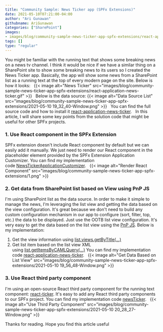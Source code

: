 ```yaml
---
title: "Community Sample: News Ticker app (SPFx Extensions)"
date: 2021-05-10T07:21:00-04:00
author: "Ari Gunawan"
githubname: AriGunawan
categories: ["SharePoint"]
images:
- images/blog/community-sample-news-ticker-app-spfx-extensions/react-application-news-ticker.gif
tags: []
type: "regular"
---
```


You might be familiar with the running text that shows some breaking
news on a news tv channel. I think it would be nice if we have a similar
thing on a SharePoint site to show some breaking news to its users so I
created the News Ticker app. Basically, the app will show some news from
a SharePoint list as a running text at the top of every modern page on
the site. Below is how it looks:
 
{{< image alt="News Ticker" src="images/blog/community-sample-news-ticker-app-spfx-extensions/react-application-news-ticker.gif" >}}
 
Below is the data source:
{{< image alt="Data Source List" src="images/blog/community-sample-news-ticker-app-spfx-extensions/2021-05-10 19_32_40-Window.png" >}}
 
You can find the full source code and how to install
it [react-application-news-ticker](https://github.com/pnp/sp-dev-fx-extensions/tree/main/samples/react-application-news-ticker).
 
In this article, I will share some key points from the solution code
that might be useful for other SPFx projects.
 
### 1. Use React component in the SPFx Extension

SPFx extension doesn't include React component by default but we can
easily add it manually.
We just need to render our React component in the placeholder element
provided by the SPFx Extension Application Customizer.
You can find my implementation
code [NewsTickerApplicationCustomizer](https://github.com/pnp/sp-dev-fx-extensions/blob/635f2cc96302b193ed9fbcfbc8789ffcca229748/samples/react-application-news-ticker/src/extensions/newsTicker/NewsTickerApplicationCustomizer.ts#L87 "GitHub link").
 
{{< image alt="Render React Component" src="images/blog/community-sample-news-ticker-app-spfx-extensions/1.png" >}}
 
### 2. Get data from SharePoint list based on View using PnP JS

I'm using SharePoint list as the data source.
In order to make it simple to manage the news, I'm leveraging the list
view and getting the data based on the view configuration.
It's great because we don't need to build any custom configuration
mechanism in our app to configure (sort, filter, top, etc.) the data to
be displayed. Just use the OOTB list view configuration.
It's very easy to get the data based on the list view using the [PnP
JS](https://pnp.github.io/pnpjs/sp/). Below is my implementation:

1.  Get the view information
    using [list.views.getByTitle(\...)](https://pnp.github.io/pnpjs/sp/views/#get-views-in-a-list)
2.  Get list item based on the list view XML
    using [list.getItemsByCAMLQuery(\...)](https://pnp.github.io/pnpjs/sp/lists/#get-list-items-using-a-caml-query)
You can find my implementation
code [react-application-news-ticker](https://github.com/pnp/sp-dev-fx-extensions/blob/a2f8ca83d13978835c5a7468c68a2a460bf58a50/samples/react-application-news-ticker/src/extensions/newsTicker/service/SpService.ts#L10).
 
{{< image alt="Get Data Based on List View" src="images/blog/community-sample-news-ticker-app-spfx-extensions/2021-05-10 19_56_48-Window.png" >}}
 
### 3. Use React third party component 

I'm using an open-source React third party component for the running
text component:
[react-ticker](https://github.com/AndreasFaust/react-ticker).
It's easy to add any React third party components to our SPFx project.
You can find my implementation code
[newsTicker](https://github.com/pnp/sp-dev-fx-extensions/blob/main/samples/react-application-news-ticker/src/extensions/newsTicker/components/NewsTicker.tsx).
 
{{< image alt="Use Third Party Component" src="images/blog/community-sample-news-ticker-app-spfx-extensions/2021-05-10 20_28_27-Window.png" >}}

Thanks for reading. Hope you find this article
useful
